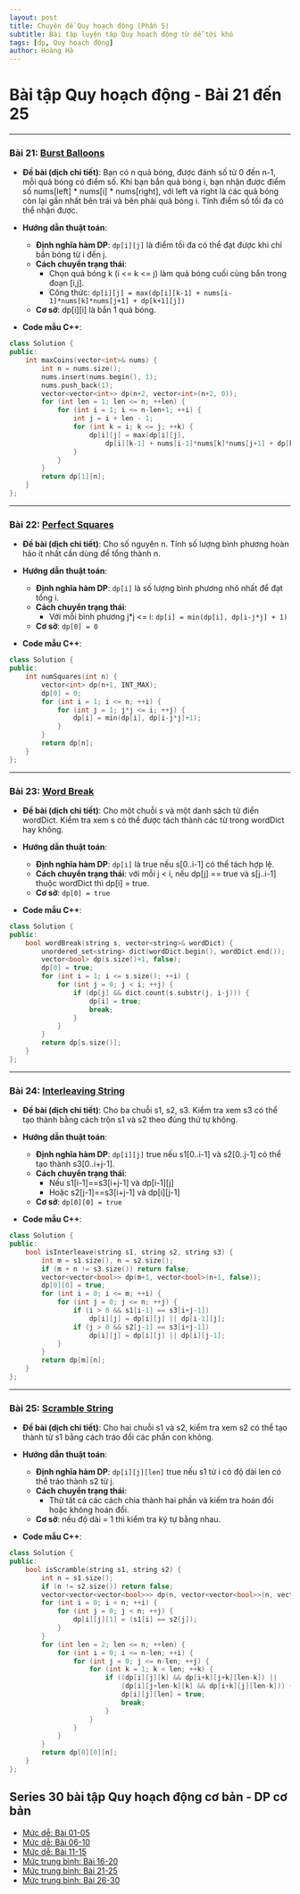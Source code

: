 ```yaml
---
layout: post
title: Chuyên đề Quy hoạch động (Phần 5)
subtitle: Bài tập luyện tập Quy hoạch động từ dễ tới khó
tags: [dp, Quy hoạch động]
author: Hoàng Hà
---
```


# Bài tập Quy hoạch động - Bài 21 đến 25

---

### Bài 21: [Burst Balloons](https://leetcode.com/problems/burst-balloons/)

- **Đề bài (dịch chi tiết)**:
  Bạn có n quả bóng, được đánh số từ 0 đến n-1, mỗi quả bóng có điểm số. Khi bạn bắn quả bóng i, bạn nhận được điểm số nums[left] * nums[i] * nums[right], với left và right là các quả bóng còn lại gần nhất bên trái và bên phải quả bóng i. Tính điểm số tối đa có thể nhận được.

- **Hướng dẫn thuật toán**:
  - **Định nghĩa hàm DP**: `dp[i][j]` là điểm tối đa có thể đạt được khi chỉ bắn bóng từ i đến j.
  - **Cách chuyển trạng thái**:
    - Chọn quả bóng k (i <= k <= j) làm quả bóng cuối cùng bắn trong đoạn [i,j].
    - Công thức: `dp[i][j] = max(dp[i][k-1] + nums[i-1]*nums[k]*nums[j+1] + dp[k+1][j])`
  - **Cơ sở**: dp[i][i] là bắn 1 quả bóng.

- **Code mẫu C++**:
```cpp
class Solution {
public:
    int maxCoins(vector<int>& nums) {
        int n = nums.size();
        nums.insert(nums.begin(), 1);
        nums.push_back(1);
        vector<vector<int>> dp(n+2, vector<int>(n+2, 0));
        for (int len = 1; len <= n; ++len) {
            for (int i = 1; i <= n-len+1; ++i) {
                int j = i + len - 1;
                for (int k = i; k <= j; ++k) {
                    dp[i][j] = max(dp[i][j],
                        dp[i][k-1] + nums[i-1]*nums[k]*nums[j+1] + dp[k+1][j]);
                }
            }
        }
        return dp[1][n];
    }
};
```

---

### Bài 22: [Perfect Squares](https://leetcode.com/problems/perfect-squares/)

- **Đề bài (dịch chi tiết)**:
  Cho số nguyên n. Tính số lượng bình phương hoàn hảo ít nhất cần dùng để tổng thành n.

- **Hướng dẫn thuật toán**:
  - **Định nghĩa hàm DP**: `dp[i]` là số lượng bình phương nhỏ nhất để đạt tổng i.
  - **Cách chuyển trạng thái**: 
    - Với mỗi bình phương j*j <= i: `dp[i] = min(dp[i], dp[i-j*j] + 1)`
  - **Cơ sở**: `dp[0] = 0`

- **Code mẫu C++**:
```cpp
class Solution {
public:
    int numSquares(int n) {
        vector<int> dp(n+1, INT_MAX);
        dp[0] = 0;
        for (int i = 1; i <= n; ++i) {
            for (int j = 1; j*j <= i; ++j) {
                dp[i] = min(dp[i], dp[i-j*j]+1);
            }
        }
        return dp[n];
    }
};
```

---

### Bài 23: [Word Break](https://leetcode.com/problems/word-break/)

- **Đề bài (dịch chi tiết)**:
  Cho một chuỗi s và một danh sách từ điển wordDict. Kiểm tra xem s có thể được tách thành các từ trong wordDict hay không.

- **Hướng dẫn thuật toán**:
  - **Định nghĩa hàm DP**: `dp[i]` là true nếu s[0..i-1] có thể tách hợp lệ.
  - **Cách chuyển trạng thái**: với mỗi j < i, nếu dp[j] == true và s[j..i-1] thuộc wordDict thì dp[i] = true.
  - **Cơ sở**: `dp[0] = true`

- **Code mẫu C++**:
```cpp
class Solution {
public:
    bool wordBreak(string s, vector<string>& wordDict) {
        unordered_set<string> dict(wordDict.begin(), wordDict.end());
        vector<bool> dp(s.size()+1, false);
        dp[0] = true;
        for (int i = 1; i <= s.size(); ++i) {
            for (int j = 0; j < i; ++j) {
                if (dp[j] && dict.count(s.substr(j, i-j))) {
                    dp[i] = true;
                    break;
                }
            }
        }
        return dp[s.size()];
    }
};
```

---

### Bài 24: [Interleaving String](https://leetcode.com/problems/interleaving-string/)

- **Đề bài (dịch chi tiết)**:
  Cho ba chuỗi s1, s2, s3. Kiểm tra xem s3 có thể tạo thành bằng cách trộn s1 và s2 theo đúng thứ tự không.

- **Hướng dẫn thuật toán**:
  - **Định nghĩa hàm DP**: `dp[i][j]` true nếu s1[0..i-1] và s2[0..j-1] có thể tạo thành s3[0..i+j-1].
  - **Cách chuyển trạng thái**:
    - Nếu s1[i-1]==s3[i+j-1] và dp[i-1][j]
    - Hoặc s2[j-1]==s3[i+j-1] và dp[i][j-1]
  - **Cơ sở**: `dp[0][0] = true`

- **Code mẫu C++**:
```cpp
class Solution {
public:
    bool isInterleave(string s1, string s2, string s3) {
        int m = s1.size(), n = s2.size();
        if (m + n != s3.size()) return false;
        vector<vector<bool>> dp(m+1, vector<bool>(n+1, false));
        dp[0][0] = true;
        for (int i = 0; i <= m; ++i) {
            for (int j = 0; j <= n; ++j) {
                if (i > 0 && s1[i-1] == s3[i+j-1])
                    dp[i][j] = dp[i][j] || dp[i-1][j];
                if (j > 0 && s2[j-1] == s3[i+j-1])
                    dp[i][j] = dp[i][j] || dp[i][j-1];
            }
        }
        return dp[m][n];
    }
};
```

---

### Bài 25: [Scramble String](https://leetcode.com/problems/scramble-string/)

- **Đề bài (dịch chi tiết)**:
  Cho hai chuỗi s1 và s2, kiểm tra xem s2 có thể tạo thành từ s1 bằng cách tráo đổi các phần con không.

- **Hướng dẫn thuật toán**:
  - **Định nghĩa hàm DP**: `dp[i][j][len]` true nếu s1 từ i có độ dài len có thể tráo thành s2 từ j.
  - **Cách chuyển trạng thái**:
    - Thử tất cả các cách chia thành hai phần và kiểm tra hoán đổi hoặc không hoán đổi.
  - **Cơ sở**: nếu độ dài = 1 thì kiểm tra ký tự bằng nhau.

- **Code mẫu C++**:
```cpp
class Solution {
public:
    bool isScramble(string s1, string s2) {
        int n = s1.size();
        if (n != s2.size()) return false;
        vector<vector<vector<bool>>> dp(n, vector<vector<bool>>(n, vector<bool>(n+1, false)));
        for (int i = 0; i < n; ++i) {
            for (int j = 0; j < n; ++j) {
                dp[i][j][1] = (s1[i] == s2[j]);
            }
        }
        for (int len = 2; len <= n; ++len) {
            for (int i = 0; i <= n-len; ++i) {
                for (int j = 0; j <= n-len; ++j) {
                    for (int k = 1; k < len; ++k) {
                        if ((dp[i][j][k] && dp[i+k][j+k][len-k]) ||
                            (dp[i][j+len-k][k] && dp[i+k][j][len-k])) {
                            dp[i][j][len] = true;
                            break;
                        }
                    }
                }
            }
        }
        return dp[0][0][n];
    }
};
```

## Series 30 bài tập Quy hoạch động cơ bản - DP cơ bản
- [Mức dễ: Bài 01-05](https://habelle.github.io/2025-04-27-chuyen-de-quy-hoach-dong-dp-01-05/)
- [Mức dễ: Bài 06-10](https://habelle.github.io/2025-04-27-chuyen-de-quy-hoach-dong-dp-06-10/)
- [Mức dễ: Bài 11-15](https://habelle.github.io/2025-04-27-chuyen-de-quy-hoach-dong-dp-11-15/)
- [Mức trung bình: Bài 16-20](https://habelle.github.io/2025-04-27-chuyen-de-quy-hoach-dong-dp-16-20/)
- [Mức trung bình: Bài 21-25](https://habelle.github.io/2025-04-27-chuyen-de-quy-hoach-dong-dp-21-25/)
- [Mức trung bình: Bài 26-30](https://habelle.github.io/2025-04-27-chuyen-de-quy-hoach-dong-dp-26-30/)

